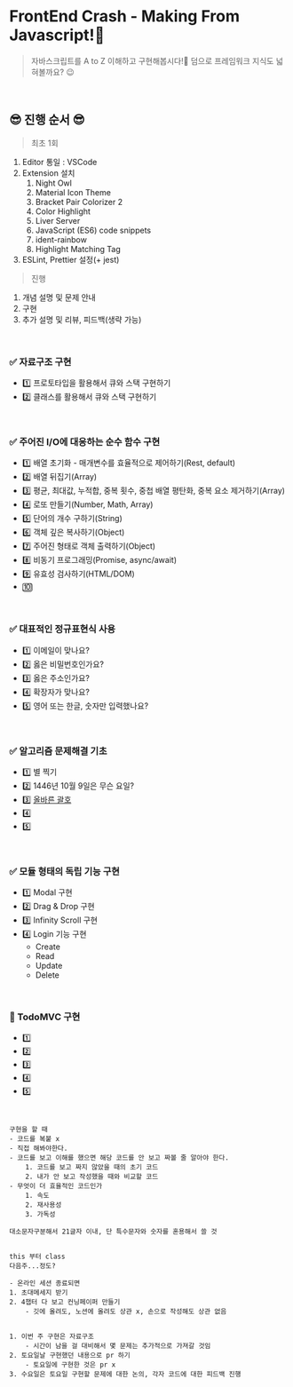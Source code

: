# FrontEnd Crash - Making From Javascript!:hammer:
> 자바스크립트를 A to Z 이해하고 구현해봅시다!:mag_right: 덤으로 프레임워크 지식도 넓혀볼까요? :wink:

<br>

## 😎 진행 순서 😎

> 최초 1회
1. Editor 통일 : VSCode
2. Extension 설치
   1. Night Owl
   2. Material Icon Theme
   3. Bracket Pair Colorizer 2
   4. Color Highlight
   5. Liver Server
   6. JavaScript (ES6) code snippets
   7. ident-rainbow
   8. Highlight Matching Tag
3. ESLint, Prettier 설정(+ jest)

> 진행
1. 개념 설명 및 문제 안내
2. 구현
3. 추가 설명 및 리뷰, 피드백(생략 가능)

<br>

### ✅ 자료구조 구현
  - 1️⃣ 프로토타입을 활용해서 큐와 스택 구현하기
  - 2️⃣ 클래스를 활용해서 큐와 스택 구현하기

<br>

### ✅ 주어진 I/O에 대응하는 순수 함수 구현
  - 1️⃣ 배열 초기화 - 매개변수를 효율적으로 제어하기(Rest, default)
  - 2️⃣ 배열 뒤집기(Array)
  - 3️⃣ 평균, 최대값, 누적합, 중복 횟수, 중첩 배열 평탄화, 중복 요소 제거하기(Array)
  - 4️⃣ 로또 만들기(Number, Math, Array)
  - 5️⃣ 단어의 개수 구하기(String)
  - 6️⃣ 객체 깊은 복사하기(Object)
  - 7️⃣ 주어진 형태로 객체 출력하기(Object)
  - 8️⃣ 비동기 프로그래밍(Promise, async/await)
  - 9️⃣ 유효성 검사하기(HTML/DOM)
  - 🔟

<br>

### ✅ 대표적인 정규표현식 사용
  - 1️⃣ 이메일이 맞나요?
  - 2️⃣ 옳은 비밀번호인가요?
  - 3️⃣ 옳은 주소인가요?
  - 4️⃣ 확장자가 맞나요?
  - 5️⃣ 영어 또는 한글, 숫자만 입력했나요?

<br>

### ✅ 알고리즘 문제해결 기초
  - 1️⃣ 별 찍기
  - 2️⃣ 1446년 10월 9일은 무슨 요일?
  - 3️⃣ [올바른 괄호](https://programmers.co.kr/learn/courses/30/lessons/12909)
  - 4️⃣ 
  - 5️⃣ 

<br>

### ✅ 모듈 형태의 독립 기능 구현
  - 1️⃣ Modal 구현
  - 2️⃣ Drag & Drop 구현
  - 3️⃣ Infinity Scroll 구현
  - 4️⃣ Login 기능 구현
    - Create
    - Read
    - Update
    - Delete

<br>

### 🚩 TodoMVC 구현
  - 1️⃣ 
  - 2️⃣ 
  - 3️⃣ 
  - 4️⃣ 
  - 5️⃣ 

<br>

```
구현을 할 때
- 코드를 복붙 x
- 직접 해봐야한다.
- 코드를 보고 이해를 했으면 해당 코드를 안 보고 짜볼 줄 알아야 한다.
	1. 코드를 보고 짜지 않았을 때의 초기 코드
	2. 내가 안 보고 작성했을 때와 비교할 코드
- 무엇이 더 효율적인 코드인가
	1. 속도
	2. 재사용성
	3. 가독성

대소문자구분해서 21글자 이내, 단 특수문자와 숫자를 혼용해서 쓸 것


this 부터 class
다음주...정도?

- 온라인 세션 종료되면
1. 초대메세지 받기
2. 4챕터 다 보고 컨닝페이퍼 만들기
	- 깃에 올려도, 노션에 올려도 상관 x, 손으로 작성해도 상관 없음


1. 이번 주 구현은 자료구조
	- 시간이 남을 걸 대비해서 몇 문제는 추가적으로 가져갈 것임
2. 토요일날 구현했던 내용으로 pr 하기
	- 토요일에 구현한 것은 pr x
3. 수요일은 토요일 구현할 문제에 대한 논의, 각자 코드에 대한 피드백 진행
```